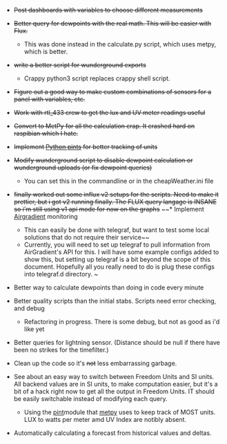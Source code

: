* ~~Post dashboards with variables to choose different measurements~~
* ~~Better query for dewpoints with the real math.  This will be easier with Flux.~~
  * This was done instead in the calculate.py script, which uses metpy, which is better.
* ~~write a better script for wunderground exports~~
  * Crappy python3 script replaces crappy shell script.
* ~~Figure out a good way to make custom combinations of sensors for a panel with variables, etc.~~
* ~~Work with rtl_433 crew to get the lux and UV meter readings useful~~
* ~~Convert to MetPy for all the calculation crap.  It crashed hard on raspibian which I hate.~~
* ~~Implement [Python pints](https://pypi.org/project/Pint/) for better tracking of units~~
* ~~Modify wunderground script to disable dewpoint calculation or wunderground uploads (or fix dewpoint queries)~~
  * You can set this in the commandline or in the cheapWeather.ini file 
* ~~finally worked out some influx v2 setups for the scripts.  Need to make it prettier, but i got v2 running finally.  The FLUX query langage is INSANE so i'm still using v1 api mode for now on the graphs~~
~~* Implement [Airgradient](https://www.airgradient.com) monitoring
  * This can easily be done with telegraf, but want to test some local solutions that do not require their service~~
  * Currently, you will need to set up telegraf to pull information from AirGradient's API for this.  I will have some example configs added to show this, but setting up telegraf is a bit beyond the scope of this document.  Hopefully all you really need to do is plug these configs into telegraf.d directory.
~

* Better way to calculate dewpoints than doing in code every minute
* Better quality scripts than the initial stabs.  Scripts need error checking, and debug
  * Refactoring in progress.  There is some debug, but not as good as i'd like yet 
* Better queries for lightning sensor.  (Distance should be null if there
  have been no strikes for the timefilter.)
* Clean up the code so it's ~~not~~ less embarrassing garbage.
* See about an easy way to switch between Freedom Units and SI units.  All backend values are in SI units, to make computation easier, but it's a bit of a hack right now to get all the output in Freedom Units.  IT should be easily switchable instead of modifying each query.  
   * Using the [pint](https://pypi.org/project/Pint/)module that [metpy](https://pypi.org/project/MetPy/) uses to keep track of MOST units.  LUX to watts per meter amd UV Index are notibly absent.
* Automatically calculating a forecast from historical values and deltas.
